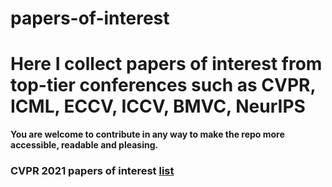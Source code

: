 # papers-of-interest
# Here I collect papers of interest from top-tier conferences such as CVPR, ICML, ECCV, ICCV, BMVC, NeurIPS
**You are welcome to contribute in any way to make the repo more accessible, readable and pleasing.**

### CVPR 2021 papers of interest [list](https://github.com/bit-scientist/papers-of-interest/blob/main/CVPR%202021) 
